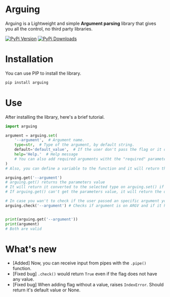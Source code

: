 # Arguing
Arguing is a Lightweight and simple **Argument parsing** library that gives you all the control, no third party libraries.


[![PyPi Version](https://img.shields.io/pypi/v/arguing.svg?logo=pypi&logoColor=yellow)](https://pypi.org/project/arguing)
[![PyPi Downloads](https://img.shields.io/pypi/dm/arguing?logo=pypi&logoColor=yellow)](https://pypistats.org/packages/arguing)

# Installation
You can use PIP to install the library.
```sh
pip install arguing
```

# Use
After installing the library, here's a brief tutorial.
```py
import arguing

argument = arguing.set(
    '--argument',  # Argument name.
    type=str,  # Type of the argument, by default string.
    default='default_value',  # If the user don't pass the flag or it doesn't have a value, it will be automatically setted to this. 
    help='Help.'  # Help message
    # You can also add required arguments witht the "required" parameter (Bool)!
)
# Also, you can define a variable to the function and it will return the argument value.

arguing.get('--argument')
# arguing.get() returns the parameters value
# It will return it converted to the selected type on arguing.set() if used
# If arguing.get() can't get the parameters value, it will return the default on arguing.set() or None.

# In case you wan't to check if the user passed an specific argument you can use:
arguing.check('--argument') # Checks if argument is on ARGV and if it has a value, returns Bool.


print(arguing.get('--argument'))
print(argument)
# Both are valid
```

# What's new
- \[Added\] Now, you can receive input from pipes with the `.pipe()` function.
- \[Fixed bug\] `.check()` would return `True` even if the flag does not have any value.
- \[Fixed bug\] When adding flag without a value, raises `IndexError`. Should return it's default value or None.